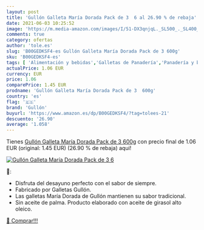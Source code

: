 ```yaml
---
layout: post
title: 'Gullón Galleta María Dorada Pack de 3  6 al 26.90 % de rebaja'
date: 2021-06-03 10:25:52
image: 'https://m.media-amazon.com/images/I/51-DX3qnjqL._SL500_._SL400_.jpg'
comments: true
category: ofertas
author: 'tole.es'
slug: 'B00GEDKSF4-es Gullón Galleta María Dorada Pack de 3 600g'
sku: 'B00GEDKSF4-es'
tags: [ 'Alimentación y bebidas','Galletas de Panadería','Panadería y bollería','gullón', ]
actualPrice: 1.06 EUR
currency: EUR
price: 1.06
comparePrice: 1.45 EUR
prodname: 'Gullón Galleta María Dorada Pack de 3  600g'
country: 'es'
flag: '🇪🇸'
brand: 'Gullón'
buyurl: 'https://www.amazon.es/dp/B00GEDKSF4/?tag=tolees-21'
descuento: '26.90'
average: '1.058'
---
```


Tienes [Gullón Galleta María Dorada Pack de 3  600g](https://www.amazon.es/dp/B00GEDKSF4/?tag=tolees-21) con precio final de  1.06 EUR (original: 1.45 EUR) (26.90 %  de rebaja) aqui!

[![Gullón Galleta María Dorada Pack de 3  6](https://m.media-amazon.com/images/I/51-DX3qnjqL._SL500_._SL400_.jpg)](https://www.amazon.es/dp/B00GEDKSF4/?tag=tolees-21)

🔎:

- Disfruta del desayuno perfecto con el sabor de siempre.
- Fabricado por Galletas Gullón.
- Las galletas María Dorada de Gullón mantienen su sabor tradicional.
- Sin aceite de palma. Producto elaborado con aceite de girasol alto oleico.

[🛒 Comprar!!!](https://www.amazon.es/dp/B00GEDKSF4/?tag=tolees-21)
